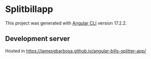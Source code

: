 # Splitbillapp

This project was generated with [Angular CLI](https://github.com/angular/angular-cli) version 17.2.2.

## Development server

Hosted in https://jamesgbarbosa.github.io/angular-bills-splitter-app/
